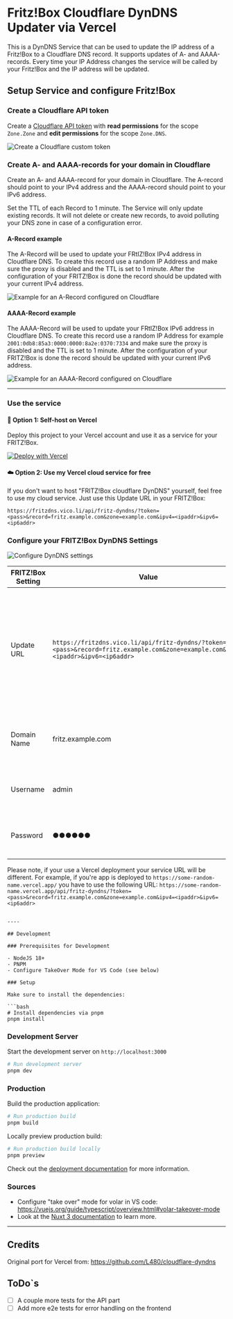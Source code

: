 # Fritz!Box Cloudflare DynDNS Updater via Vercel

This is a DynDNS Service that can be used to update the IP address of a Fritz!Box to a Cloudflare DNS record. It supports updates of A- and AAAA-records. Every time your IP Address changes the service will be called by your Fritz!Box and the IP address will be updated.

## Setup Service and configure Fritz!Box

### Create a Cloudflare API token

Create a [Cloudflare API token](https://dash.cloudflare.com/profile/api-tokens) with **read permissions** for the scope `Zone.Zone` and **edit permissions** for the scope `Zone.DNS`.

![Create a Cloudflare custom token](./docs/images/docs-create-cloudflare-token.png "Create a Cloudflare custom token")

### Create A- and AAAA-records for your domain in Cloudflare

Create an A- and AAAA-record for your domain in Cloudflare. The A-record should point to your IPv4 address and the AAAA-record should point to your IPv6 address.

Set the TTL of each Record to 1 minute. The Service will only update existing records. It will not delete or create new records, to avoid polluting your DNS zone in case of a configuration error.

#### A-Record example

The A-Record will be used to update your FRtIZ!Box IPv4 address in Cloudflare DNS. To create this record use a random IP Address and make sure the proxy is disabled and the TTL is set to 1 minute. After the configuration of your FRITZ!Box is done the record should be updated with your current IPv4 address.

![Example for an A-Record configured on Cloudflare](./docs/images/docs-a-record-example.png "Example for an A-Record configured on Cloudflare")

#### AAAA-Record example

The AAAA-Record will be used to update your FRtIZ!Box IPv6 address in Cloudflare DNS. To create this record use a random IP Address for example `2001:0db8:85a3:0000:0000:8a2e:0370:7334` and make sure the proxy is disabled and the TTL is set to 1 minute. After the configuration of your FRITZ!Box is done the record should be updated with your current IPv6 address.

![Example for an AAAA-Record configured on Cloudflare](./docs/images/docs-aaaa-record-example.png "Example for an AAAA-Record configured on Cloudflare")

----

### Use the service

#### :rocket: Option 1: Self-host on Vercel

Deploy this project to your Vercel account and use it as a service for your FRITZ!Box.

[![Deploy with Vercel](https://vercel.com/button)](https://vercel.com/new/clone?repository-url=https%3A%2F%2Fgithub.com%2Fpiscis%2Ffritzbox-cloudflare-dyndns-vercel&project-name=fritzbox-cloudflare-dyndns-vercel&repository-name=fritzbox-cloudflare-dyndns-vercel)

#### :cloud: Option 2: Use my Vercel cloud service for free

If you don't want to host "FRITZ!Box cloudflare DynDNS" yourself, feel free to use my cloud service. Just use this Update URL in your FRITZ!Box:

```
https://fritzdns.vico.li/api/fritz-dyndns/?token=<pass>&record=fritz.example.com&zone=example.com&ipv4=<ipaddr>&ipv6=<ip6addr>
```

### Configure your FRITZ!Box DynDNS Settings

![Configure DynDNS settings](./docs/images/docs-fritzbox-dyndns.png "Configure DynDNS settings in your FRITZ!Box Admin interface")

| FRITZ!Box Setting | Value                                                                                                                            | Description                                                                                                                              |
| ----------------- | -------------------------------------------------------------------------------------------------------------------------------- | ---------------------------------------------------------------------------------------------------------------------------------------- |
| Update URL        | `https://fritzdns.vico.li/api/fritz-dyndns/?token=<pass>&record=fritz.example.com&zone=example.com&ipv4=<ipaddr>&ipv6=<ip6addr>` | Replace the URL parameter `record` and `zone` with your domain name. If required you can omit either the `ipv4` or `ipv6` URL parameter. |
| Domain Name       | fritz.example.com                                                                                                                | The FQDN from the URL parameter `record` and `zone`.                                                                                     |
| Username          | admin                                                                                                                            | You can choose whatever value you want.                                                                                                  |
| Password          | ●●●●●●                                                                                                                           | The API token you’ve created earlier.                                                                                                    |

Please note, if your use a Vercel deployment your service URL will be different. For example, if you're app is deployed to `https://some-random-name.vercel.app/` you have to use the following URL: `https://some-random-name.vercel.app/api/fritz-dyndns/?token=<pass>&record=fritz.example.com&zone=example.com&ipv4=<ipaddr>&ipv6=<ip6addr>`

```

----

## Development

### Prerequisites for Development

- NodeJS 18+
- PNPM
- Configure TakeOver Mode for VS Code (see below)

### Setup

Make sure to install the dependencies:

```bash
# Install dependencies via pnpm
pnpm install
```

### Development Server

Start the development server on `http://localhost:3000`

```bash
# Run development server
pnpm dev
```

### Production
Build the production application:

```bash
# Run production build
pnpm build
```

Locally preview production build:

```bash
# Run production build locally
pnpm preview
```

Check out the [deployment documentation](https://nuxt.com/docs/getting-started/deployment) for more information.

### Sources

  - Configure "take over" mode for volar in VS code: https://vuejs.org/guide/typescript/overview.html#volar-takeover-mode
  - Look at the [Nuxt 3 documentation](https://nuxt.com/docs/getting-started/introduction) to learn more.

----

## Credits

Original port for Vercel from: https://github.com/L480/cloudflare-dyndns


## ToDo`s

- [ ] A couple more tests for the API part
- [ ] Add more e2e tests for error handling on the frontend

